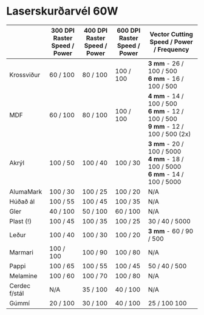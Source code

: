 # Laserskurðarvél 60W

|                   |   300 DPI Raster<br>Speed / Power | 400 DPI Raster<br>Speed / Power  | 600 DPI Raster <br>Speed / Power | Vector Cutting <br>Speed / Power / Frequency
|   ---             |   ---         |   ---             |   ---             |   ---
|   Krossviður      |   60 / 100    |   80 / 100        |   100 / 100       |   <b>3 mm</b> - 26 / 100 / 500<br><b>6 mm</b> - 16 / 100 / 500<br>
|   MDF             |   60 / 100    |   80 / 100        |   100 / 100       |   <b>4 mm</b> - 14 / 100 / 500<br><b>6 mm</b> - 12 / 100 / 500<br><b>9 mm</b> - 12 / 100 / 500 (2x)
|   Akrýl           |   100 / 50    |   100 / 40        |   100 / 30        |   <b>3 mm</b> - 20 / 100 / 5000<br><b>4 mm</b> - 18 / 100 / 5000<br><b>6 mm</b> - 14 / 100 / 5000<br>
|   AlumaMark       |   100 / 30    |   100 / 25        |   100 / 20        |   N/A
|   Húðað ál        |   100 / 55    |   100 / 45        |   100 / 35        |   N/A
|   Gler            |   40 / 100    |   50 / 100        |   60 / 100        |   N/A
|   Plast (!)       |   100 / 45    |   100 / 35        |   100 / 25        |   30 / 40 / 5000
|   Leður           |   100 / 40    |   100 / 30        |   100 / 20        |   <b>3 mm</b> - 60 / 90 / 500
|   Marmari         |   100 / 100   |   100 / 90        |   100 / 80        |   N/A
|   Pappi           |   100 / 65    |   100 / 55        |   100 / 45        |   50 / 40 / 500
|   Melamine        |   100 / 60    |   100 / 70        |   100 / 80        |   N/A
|   Cerdec f/stál   |   N/A         |   35 / 100        |   40 / 100        |   N/A
|   Gúmmí           |   20 / 100    |   30 / 100        |   40 / 100        |   25 / 100 100
